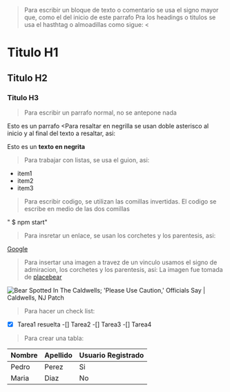 



> Para escribir un bloque de texto o comentario se usa el signo mayor que, como el del inicio de este parrafo 
Pra los headings o titulos se usa el hasthtag o almoadillas como sigue:
<

# Titulo H1
## Titulo H2
### Titulo H3

> Para escribir un parrafo normal, no se antepone nada

Esto es un parrafo
<Para resaltar en negrilla se usan doble asterisco al inicio y al final del texto a resaltar, asi:

Esto es un **texto en negrita**

>Para trabajar con listas, se usa el guion, asi:

- item1
- item2
- item3

> Para escribir codigo, se utilizan las comillas invertidas. El codigo se escribe en medio de las dos comillas

" $  npm  start"

> Para insretar un enlace, se usan los corchetes y los parentesis, asi:

[Google](https://google.com)

>Para insertar una imagen a travez de un vinculo usamos el signo de admiracion, los corchetes y los parentesis, asi:
>La imagen fue tomada de [placebear](https://placebear.com/)




![Bear Spotted In The Caldwells; 'Please Use Caution,' Officials Say |  Caldwells, NJ Patch](https://patch.com/img/cdn20/shutterstock/22844250/20231001/015010/styles/patch_image/public/shutterstock-202809928___01134924851.jpg)

>Para hacer un check list:

-[x] Tarea1 resuelta
-[] Tarea2
-[] Tarea3
-[] Tarea4

> Para crear una tabla:

|        Nombre            |            Apellido            |           Usuario Registrado
|-------------------------------------|----------------------------|------------
|   Pedro   |   Perez  |   Si
|   Maria   |   Diaz   |   No
   








